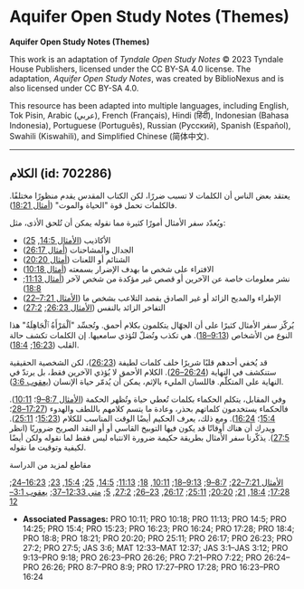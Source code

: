 # Aquifer Open Study Notes (Themes)

**Aquifer Open Study Notes (Themes)**

This work is an adaptation of *Tyndale Open Study Notes* © 2023 Tyndale House Publishers, licensed under the CC BY\-SA 4\.0 license. The adaptation, *Aquifer Open Study Notes*, was created by BiblioNexus and is also licensed under CC BY\-SA 4\.0\.

This resource has been adapted into multiple languages, including English, Tok Pisin, Arabic (عربي), French (Français), Hindi (हिंदी), Indonesian (Bahasa Indonesia), Portuguese (Português), Russian (Русский), Spanish (Español), Swahili (Kiswahili), and Simplified Chinese (简体中文).



--------------------------------

## الكلام (id: 702286)

يعتقد بعض الناس أن الكلمات لا تسبب ضررًا، لكن الكتاب المقدس يقدم منظورًا مختلفًا. فالكلمات تحمل قوة "الحياة والموت" ([أمثال 18:21](https://ref.ly/Prov18:21)).

ويُعدّد سفر الأمثال أمورًا كثيرة مما نقوله يمكن أن تُلحق الأذى، مثل:

* الأكاذيب ([الأمثال 14:5](https://ref.ly/Prov14:5), [25](https://ref.ly/Prov14:25))
* الجدال والمشاحنات ([أمثال 26:17](https://ref.ly/Prov26:17))
* الشتائم أو اللعنات ([أمثال 20:20](https://ref.ly/Prov20:20))
* الافتراء على شخص ما بهدف الإضرار بسمعته ([أمثال 10:18](https://ref.ly/Prov10:18))
* نشر معلومات خاصة عن الآخرين أو قصص غير مؤكدة من شخص لآخر ([أمثال 11:13](https://ref.ly/Prov11:13); [18:8](https://ref.ly/Prov18:8))
* الإطراء والمديح الزائد أو غير الصادق بقصد التلاعب بشخص ما ([الأمثال 7:21–22](https://ref.ly/Prov7:21-Prov7:22))
* التفاخر الزائد بالنفس ([الأمثال 26:23](https://ref.ly/Prov26:23); [27:2](https://ref.ly/Prov27:2))

يُركّز سفر الأمثال كثيرًا على أن الجهّال يتكلمون بكلام أحمق. وتُجسِّد "اَلْمَرْأَةُ ٱلْجَاهِلَةُ" هذا النوع من الأشخاص ([9:13–18](https://ref.ly/Prov9:13-Prov9:18)). هي تكذب وتُضلّ لتُؤذي سامعيها. إن الكلمات تكشف حالة القلب ([16:23](https://ref.ly/Prov16:23); [18:4](https://ref.ly/Prov18:4)).

قد يُخفي أحدهم قلبًا شريرًا خلف كلمات لطيفة ([26:23](https://ref.ly/Prov26:23))، لكن الشخصية الحقيقية ستنكشف في النهاية ([26:24–26](https://ref.ly/Prov26:24-Prov26:26)). الكلام الأحمق لا يُؤذي الآخرين فقط، بل يرتدّ في النهاية على المتكلّم. فاللسان المليء بالإثم، يمكن أن يُدمّر حياة الإنسان ([يعقوب 3:6](https://ref.ly/Jas3:6)).

وفي المقابل، يتكلم الحكماء بكلمات تُعطي حياة وتُظهر الحكمة ([الأمثال 8:7–9](https://ref.ly/Prov8:7-Prov8:9)؛ [10:11](https://ref.ly/Prov10:11)). فالحكماء يستخدمون كلماتهم بحذر، وعادة ما يتسم كلامهم باللطف والهدوء ([17:27–28](https://ref.ly/Prov17:27-Prov17:28)؛ [15:4](https://ref.ly/Prov15:4)؛ [16:24](https://ref.ly/Prov16:24)). ومع ذلك، يعرف الحكيم أيضًا الوقت المناسب للكلام ([15:23](https://ref.ly/Prov15:23)؛ [25:11](https://ref.ly/Prov25:11)). ويدرك أن هناك أوقاتًا قد يكون فيها التوبيخ القاسي أو أو النقد الصريح ضروريًا (انظر [27:5](https://ref.ly/Prov27:5)). يذكّرنا سفر الأمثال بطريقة حكيمة ضرورة الانتباه ليس فقط لما نقوله ولكن أيضًا لكيفية وتوقيت ما نقوله.

مقاطع لمزيد من الدراسة

[الأمثال 7:21–22](https://ref.ly/Prov7:21-Prov7:22); [8:7–9](https://ref.ly/Prov8:7-Prov8:9); [9:13–18](https://ref.ly/Prov9:13-Prov9:18); [10:11](https://ref.ly/Prov10:11), [18](https://ref.ly/Prov10:18); [11:13](https://ref.ly/Prov11:13); [14:5](https://ref.ly/Prov14:5), [25](https://ref.ly/Prov14:25); [15:4](https://ref.ly/Prov15:4), [23](https://ref.ly/Prov15:23); [16:23–24](https://ref.ly/Prov16:23-Prov16:24); [17:28](https://ref.ly/Prov17:28); [18:4](https://ref.ly/Prov18:4), [21](https://ref.ly/Prov18:21); [20:20](https://ref.ly/Prov20:20); [25:11](https://ref.ly/Prov25:11); [26:17](https://ref.ly/Prov26:17), [23–26](https://ref.ly/Prov26:23-Prov26:26); [27:2](https://ref.ly/Prov27:2), [5](https://ref.ly/Prov27:5); [متى 12:33–37](https://ref.ly/Matt12:33-Matt12:37); [يعقوب 3:1–12](https://ref.ly/Jas3:1-Jas3:12)

* **Associated Passages:** PRO 10:11; PRO 10:18; PRO 11:13; PRO 14:5; PRO 14:25; PRO 15:4; PRO 15:23; PRO 16:23; PRO 16:24; PRO 17:28; PRO 18:4; PRO 18:8; PRO 18:21; PRO 20:20; PRO 25:11; PRO 26:17; PRO 26:23; PRO 27:2; PRO 27:5; JAS 3:6; MAT 12:33–MAT 12:37; JAS 3:1–JAS 3:12; PRO 9:13–PRO 9:18; PRO 26:23–PRO 26:26; PRO 7:21–PRO 7:22; PRO 26:24–PRO 26:26; PRO 8:7–PRO 8:9; PRO 17:27–PRO 17:28; PRO 16:23–PRO 16:24

